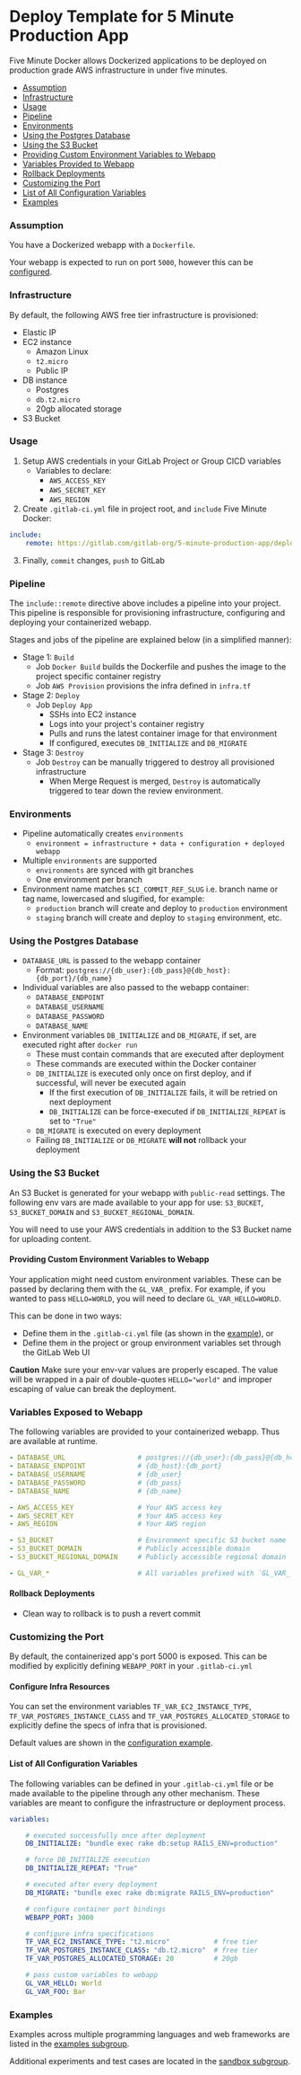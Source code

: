 # Deploy Template for 5 Minute Production App

Five Minute Docker allows Dockerized applications to be deployed on production grade AWS
infrastructure in under five minutes.

- [Assumption](#assumption)
- [Infrastructure](#infrastructure)
- [Usage](#usage)
- [Pipeline](#pipeline)
- [Environments](#environments)
- [Using the Postgres Database](#using-the-postgres-database)
- [Using the S3 Bucket](#using-the-s3-bucket)
- [Providing Custom Environment Variables to Webapp](#providing-custom-environment-variables-to-webapp)
- [Variables Provided to Webapp](#variables-exposed-to-webapp)
- [Rollback Deployments](#rollback-deployments)
- [Customizing the Port](#customizing-the-port)
- [List of All Configuration Variables](#list-of-all-configuration-variables)
- [Examples](#examples)

### Assumption

You have a Dockerized webapp with a `Dockerfile`.

Your webapp is expected to run on port `5000`, however this can
be [configured](#list-of-all-configuration-variables).

### Infrastructure

By default, the following AWS free tier infrastructure is provisioned:

- Elastic IP
- EC2 instance
    - Amazon Linux
    - `t2.micro`
    - Public IP
- DB instance
    - Postgres
    - `db.t2.micro`
    - 20gb allocated storage
- S3 Bucket

### Usage

1. Setup AWS credentials in your GitLab Project or Group CICD variables
    - Variables to declare:
        - `AWS_ACCESS_KEY`
        - `AWS_SECRET_KEY`
        - `AWS_REGION`
2. Create `.gitlab-ci.yml` file in project root, and `include` Five Minute Docker:

```yaml
include:
    remote: https://gitlab.com/gitlab-org/5-minute-production-app/deploy-template/-/raw/master/deploy.yml
```

3. Finally, `commit` changes, `push` to GitLab

### Pipeline

The `include::remote` directive above includes a pipeline into your project. This pipeline is
responsible for provisioning infrastructure, configuring and deploying your containerized webapp.

Stages and jobs of the pipeline are explained below (in a simplified manner):

- Stage 1: `Build`
    - Job `Docker Build` builds the Dockerfile and pushes the image to the project specific
      container registry
    - Job `AWS Provision` provisions the infra defined in `infra.tf`
- Stage 2: `Deploy`
    - Job `Deploy App`
        - SSHs into EC2 instance
        - Logs into your project's container registry
        - Pulls and runs the latest container image for that environment
        - If configured, executes `DB_INITIALIZE` and `DB_MIGRATE`
- Stage 3: `Destroy`
    - Job `Destroy` can be manually triggered to destroy all provisioned infrastructure
        - When Merge Request is merged, `Destroy` is automatically triggered to tear down the review
          environment.

### Environments

- Pipeline automatically creates `environments`
    - `environment = infrastructure + data + configuration + deployed webapp`
- Multiple `environments` are supported
    - `environments` are synced with git branches
    - One environment per branch
- Environment name matches `$CI_COMMIT_REF_SLUG` i.e. branch name or tag name, lowercased and
  slugified, for example:
    - `production` branch will create and deploy to `production` environment
    - `staging` branch will create and deploy to `staging` environment, etc.

### Using the Postgres Database

- `DATABASE_URL` is passed to the webapp container
    - Format: `postgres://{db_user}:{db_pass}@{db_host}:{db_port}/{db_name}`
- Individual variables are also passed to the webapp container:
    - `DATABASE_ENDPOINT`
    - `DATABASE_USERNAME`
    - `DATABASE_PASSWORD`
    - `DATABASE_NAME`
- Environment variables `DB_INITIALIZE` and `DB_MIGRATE`, if set, are executed right
  after `docker run`
    - These must contain commands that are executed after deployment
    - These commands are executed within the Docker container
    - `DB_INITIALIZE` is executed only once on first deploy, and if successful, will never be
      executed again
        - If the first execution of `DB_INITIALIZE` fails, it will be retried on next deployment
        - `DB_INITIALIZE` can be force-executed if `DB_INITIALIZE_REPEAT` is set to `"True"`
    - `DB_MIGRATE` is executed on every deployment
    - Failing `DB_INITIALIZE` or `DB_MIGRATE` **will not** rollback your deployment

### Using the S3 Bucket

An S3 Bucket is generated for your webapp with `public-read` settings. The following env vars are
made available to your app for use: `S3_BUCKET`, `S3_BUCKET_DOMAIN` and `S3_BUCKET_REGIONAL_DOMAIN`.

You will need to use your AWS credentials in addition to the S3 Bucket name for uploading content.

#### Providing Custom Environment Variables to Webapp

Your application might need custom environment variables. These can be passed by declaring them with
the `GL_VAR_` prefix. For example, if you wanted to pass `HELLO=WORLD`, you will need to
declare `GL_VAR_HELLO=WORLD`.

This can be done in two ways:

- Define them in the `.gitlab-ci.yml` file (as shown in
  the [example](#list-of-all-configuration-variables)), or
- Define them in the project or group environment variables set through the GitLab Web UI

**Caution** Make sure your env-var values are properly escaped. The value will be wrapped in a pair
of double-quotes `HELLO="world"` and improper escaping of value can break the deployment.

### Variables Exposed to Webapp

The following variables are provided to your containerized webapp. Thus are available at runtime.

```yaml
- DATABASE_URL                  # postgres://{db_user}:{db_pass}@{db_host}:{db_port}/{db_name}
- DATABASE_ENDPOINT             # {db_host}:{db_port}
- DATABASE_USERNAME             # {db_user}
- DATABASE_PASSWORD             # {db_pass}
- DATABASE_NAME                 # {db_name}

- AWS_ACCESS_KEY                # Your AWS access key
- AWS_SECRET_KEY                # Your AWS access key
- AWS_REGION                    # Your AWS region

- S3_BUCKET                     # Environment specific S3 bucket name
- S3_BUCKET_DOMAIN              # Publicly accessible domain
- S3_BUCKET_REGIONAL_DOMAIN     # Publicly accessible regional domain

- GL_VAR_*                      # All variables prefixed with `GL_VAR_`
```

#### Rollback Deployments

- Clean way to rollback is to push a revert commit

### Customizing the Port

By default, the containerized app's port 5000 is exposed. This can be modified by explicitly
defining `WEBAPP_PORT` in your `.gitlab-ci.yml`

#### Configure Infra Resources

You can set the environment variables `TF_VAR_EC2_INSTANCE_TYPE`, `TF_VAR_POSTGRES_INSTANCE_CLASS`
and `TF_VAR_POSTGRES_ALLOCATED_STORAGE` to explicitly define the specs of infra that is provisioned.

Default values are shown in the [configuration example](#list-of-all-configuration-variables).

#### List of All Configuration Variables

The following variables can be defined in your `.gitlab-ci.yml` file or be made available to the
pipeline through any other mechanism. These variables are meant to configure the infrastructure or
deployment process.

```yaml
variables:

    # executed successfully once after deployment
    DB_INITIALIZE: "bundle exec rake db:setup RAILS_ENV=production"

    # force DB_INITIALIZE execution
    DB_INITIALIZE_REPEAT: "True"

    # executed after every deployment
    DB_MIGRATE: "bundle exec rake db:migrate RAILS_ENV=production"

    # configure container port bindings
    WEBAPP_PORT: 3000

    # configure infra specifications
    TF_VAR_EC2_INSTANCE_TYPE: "t2.micro"           # free tier
    TF_VAR_POSTGRES_INSTANCE_CLASS: "db.t2.micro"  # free tier
    TF_VAR_POSTGRES_ALLOCATED_STORAGE: 20          # 20gb

    # pass custom variables to webapp
    GL_VAR_HELLO: World
    GL_VAR_FOO: Bar
```

### Examples

Examples across multiple programming languages and web frameworks are listed in
the [examples subgroup](https://gitlab.com/gitlab-org/5-minute-production-app/examples).

Additional experiments and test cases are located in
the [sandbox subgroup](https://gitlab.com/gitlab-org/5-minute-production-app/sandbox).
